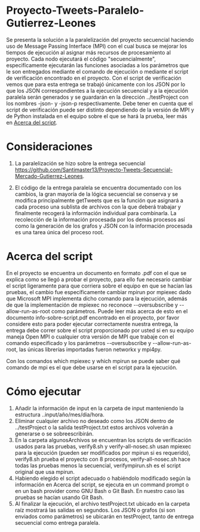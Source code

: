 # Proyecto-Tweets-Paralelo-Gutierrez-Leones
Se presenta la solución a la paralelización del proyecto secuencial haciendo uso de Message Passing Interface (MPI) con el cual busca se mejorar los tiempos de ejecución al asignar más recursos de procesamiento al proyecto. Cada nodo ejecutará el código "secuencialmente", especifícamente ejecutarán las funciones asociadas a los parámetros que le son entregados mediante el comando de ejecución o mediante el script de verificación encontrado en el proyecto. Con el script de verificación vemos que para esta entrega se trabajó únicamente con los JSON por lo que los JSON correspondientes a la ejecución secuencial y a la ejecución paralela serán generados y se guardarán en la dirección ../testProject con los nombres -json- y -json-p respectivamente. Debe tener en cuenta que el script de verificación puede ser distinto dependiendo de la versión de MPI y de Python instalada en el equipo sobre el que se hará la prueba, leer más en [Acerca del script](https://github.com/Catbaster/Proyecto-Tweets-Paralelo-Gutierrez-Leones/tree/main#acerca-del-script). 

# Consideraciones
1. La paralelización se hizo sobre la entrega secuencial https://github.com/Santimaster13/Proyecto-Tweets-Secuencial-Mercado-Gutierrez-Leones.

2. El código de la entrega paralela se encuentra documentado con los cambios, la gran mayoría de la lógica secuencial se conserva y se modifica principalmente getTweets que es la función que asignará a cada proceso una sublista de archivos con la que deberá trabajar y finalmente recogerá la información individual para combinarla. La recolección de la información procesada por los demás procesos así como la generación de los grafos y JSON con la información procesada es una tarea única del proceso root.

# Acerca del script
En el proyecto se encuentra un documento en formato .pdf con el que se explica como se llegó a probar el proyecto, para ello fue necesario cambiar el script ligeramente para que corriera sobre el equipo en que se hacían las pruebas, el cambio fue específicamente cambiar mpirun por mpiexec dado que Microsoft MPI implementa dicho comando para la ejecución, además de que la implementación de mpiexec no reconoce --oversubscribe y --allow-run-as-root como parámetros. Puede leer más acerca de esto en el documento info-sobre-script.pdf encontrado en el proyecto, por favor considere esto para poder ejecutar correctamente nuestra entrega, la entrega debe correr sobre el script proporcionado por usted si en su equipo maneja Open MPI o cualquier otra versión de MPI que trabaje con el comando especificado y los parámetros --oversubscribe y --allow-run-as-root, las únicas librerías importadas fueron networkx y mpi4py.

Con los comandos which mpiexec y which mpirun se puede saber qué comando de mpi es el que debe usarse en el script para la ejecución.

# Cómo ejecutar
1. Añadir la información de input en la carpeta de input manteniendo la estructura ..input/año/mes/dia/hora.
2. Eliminar cualquier archivo no deseado como los JSON dentro de ../testProject o la salida testProject.txt estos archivos volverán a generarse o se sobreescribirán.
3. En la carpeta algunosArchivos se encuentran los scripts de verificación usados para las pruebas, verify8.sh y verify-all-nosec.sh usan mpiexec para la ejecución (pueden ser modificados por mpirun si es requerido), verify8.sh prueba el proyecto con 8 procesos, verify-all-nosec.sh hace todas las pruebas menos la secuencial, verifympirun.sh es el script original que usa mpirun.
4. Habiendo elegido el script adecuado o habiéndolo modificado según la información en Acerca del script, se ejecuta en un command prompt o en un bash provider como GNU Bash o Git Bash. En nuestro caso las pruebas se hacían usando Git Bash.
5. Al finalizar la ejecución, el archivo testProject.txt ubicado en la carpeta raíz mostrará las salidas en segundos. Los JSON o grafos (si son enviados como parámetros) se ubicarán en testProject, tanto de entrega secuencial como entrega paralela.
